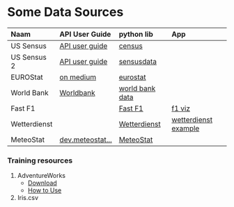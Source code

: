 # Some Data Sources

| Naam         | API User Guide                                                                                                 | python lib                                                     | App                                                                    |
| :----------- | :------------------------------------------------------------------------------------------------------------- | :------------------------------------------------------------- | :--------------------------------------------------------------------- |
| US Sensus    | [API user guide](https://www.census.gov/data/developers/guidance/api-user-guide.html)                          | [census](https://pypi.org/project/census/)                     |                                                                        |
| US Sensus 2  | [API user guide](https://www.census.gov/data/developers/guidance/api-user-guide.html)                          | [sensusdata](https://pypi.org/project/censusdata/)             |                                                                        |
| EUROStat     | [on medium](https://towardsdatascience.com/using-eurostat-statistical-data-on-europe-with-python-2d77c9b7b02b) | [eurostat](https://pypi.org/project/eurostat/)                 |                                                                        |
| World Bank   | [Worldbank](https://data.worldbank.org/)                                                                       | [world bank data](https://pypi.org/project/world-bank-data/)   |                                                                        |
| Fast F1      |                                                                                                                | [Fast F1](https://github.com/theOehrly/Fast-F1)                | [f1 viz](https://github.com/jessbuildsthings/f1-viz)                   |
| Wetterdienst |                                                                                                                | [Wetterdienst](https://wetterdienst.readthedocs.io/en/latest/) | [wetterdienst example](https://wetterdienst.readthedocs.io/en/latest/) |
| MeteoStat    | [dev.meteostat...](https://dev.meteostat.net/)                                                                 | [MeteoStat](https://pypi.org/project/meteostat/)               |                                                                        |

### Training resources

1. AdventureWorks
   - [Download](https://learn.microsoft.com/en-us/sql/samples/adventureworks-install-configure?view=sql-server-ver16&tabs=ssms)
   - [How to Use](https://medium.com/learning-sql/eadventureworks-database-427e59144bc0)
2. Iris.csv
